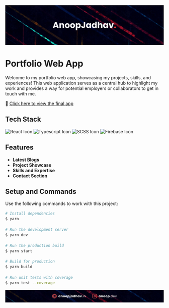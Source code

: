 <!-- Replace [YOUR_PORTFOLIO_LOGO_URL] with the URL of your portfolio logo -->
<div align="center">
  <img src="https://github.com/anoop-jadhav-ui/portfolio-aj-v1/blob/master/src/assets/readme/githubReadmeHeader.png" alt="Portfolio Logo">
</div>

# Portfolio Web App

Welcome to my portfolio web app, showcasing my projects, skills, and experiences! This web application serves as a central hub to highlight my work and provides a way for potential employers or collaborators to get in touch with me.

🚀 [Click here to view the final app](https://anoopjadhav.in)

## Tech Stack

![React Icon](https://img.icons8.com/color/48/000000/react-native.png)
![Typescript Icon](https://img.icons8.com/color/48/000000/typescript.png)
![SCSS Icon](https://img.icons8.com/color/48/000000/sass.png)
![Firebase Icon](https://img.icons8.com/color/48/000000/firebase.png)

## Features

- **Latest Blogs**
- **Project Showcase**
- **Skills and Expertise**
- **Contact Section**

## Setup and Commands

Use the following commands to work with this project:

```bash
# Install dependencies
$ yarn

# Run the development server
$ yarn dev

# Run the production build
$ yarn start

# Build for production
$ yarn build

# Run unit tests with coverage
$ yarn test --coverage
```

<div align="center">
  <img src="https://github.com/anoop-jadhav-ui/portfolio-aj-v1/blob/master/src/assets/readme/githubReadmeFooter.png" alt="Portfolio Logo">
</div>
